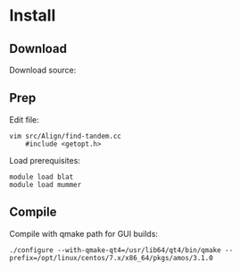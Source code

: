 # Install
## Download
Download source:

## Prep
Edit file:
```
vim src/Align/find-tandem.cc
    #include <getopt.h>
```

Load prerequisites:
```
module load blat
module load mummer
```

## Compile
Compile with qmake path for GUI builds:
```
./configure --with-qmake-qt4=/usr/lib64/qt4/bin/qmake --prefix=/opt/linux/centos/7.x/x86_64/pkgs/amos/3.1.0
```
